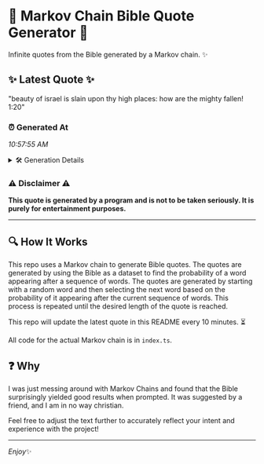 # 📖 Markov Chain Bible Quote Generator 📖

Infinite quotes from the Bible generated by a Markov chain. ✨

## ✨ Latest Quote ✨
"beauty of israel is slain upon thy high places: how are the mighty fallen! 1:20"

### ⏰ Generated At
*10:57:55 AM*

<details>
    <summary>🛠️ Generation Details</summary>
    <p>
        <strong>🌱 Seed:</strong> beauty<br>
        <strong>🔄 Iterations:</strong> 14<br>
        <strong>📜 Context History:</strong><br>[ beauty ]: of<br>[ beauty, of ]: israel<br>[ beauty, of, israel ]: is<br>[ beauty, of, israel, is ]: slain<br>[ beauty, of, israel, is, slain ]: upon<br>[ beauty, of, israel, is, slain, upon ]: thy<br>[ of, israel, is, slain, upon, thy ]: high<br>[ israel, is, slain, upon, thy, high ]: places:<br>[ is, slain, upon, thy, high, places: ]: how<br>[ slain, upon, thy, high, places:, how ]: are<br>[ upon, thy, high, places:, how, are ]: the<br>[ thy, high, places:, how, are, the ]: mighty<br>[ high, places:, how, are, the, mighty ]: fallen!<br>[ places:, how, are, the, mighty, fallen! ]: 1:20<br>
    </p>
</details>

### ⚠️ Disclaimer ⚠️
**This quote is generated by a program and is not to be taken seriously. It is purely for entertainment purposes.**

---

## 🔍 How It Works

This repo uses a Markov chain to generate Bible quotes. The quotes are generated by using the Bible as a dataset to find the probability of a word appearing after a sequence of words. The quotes are generated by starting with a random word and then selecting the next word based on the probability of it appearing after the current sequence of words. This process is repeated until the desired length of the quote is reached.

This repo will update the latest quote in this README every 10 minutes. ⏳

All code for the actual Markov chain is in `index.ts`.

## ❓ Why

I was just messing around with Markov Chains and found that the Bible surprisingly yielded good results when prompted. 
It was suggested by a friend, and I am in no way christian.

Feel free to adjust the text further to accurately reflect your intent and experience with the project!

---

*Enjoy*✨
